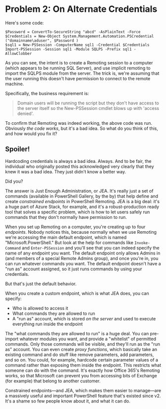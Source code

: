 # Problem 2: On Alternate Credentials
Here's some code:

```
$Password = ConvertTo-SecureString "abcd" -AsPlainText -Force
$Credentials = New-Object System.Management.Automation.PSCredential ("domainname\aduser", $Password )
$sql1 = New-PSSession -ComputerName sql1 -Credential $Credentials
Import-PSSession -Session sql1 -Module SQLPS -Prefix sql1 -AllowClobber
```

As you can see, the intent is to create a Remoting session to a computer (which appears to be running SQL Server), and use implicit remoting to import the SQLPS module from the server. The trick is, we're assuming that the user running this doesn't have permission to connect to the remote machine.

Specifically, the business requirement is:

> Domain users will be running the script but they don't have access to the server itself so the New-PSSession cmdlet blows up with 'access denied'. 

To confirm that Remoting was indeed working, the above code was run. Obviously _the code works_, but it's a bad idea. So what do you think of this, and how would you fix it?

## Spoiler!
Hardcoding credentials is always a bad idea. Always. And to be fair, the individual who originally posted this acknowledged very clearly that they knew it was a bad idea. They just didn't know a better way.

Did you?

The answer is Just Enough Administration, or JEA. It's really just a set of commands (available in PowerShell Gallery, by the by) that help define and create _constrained endpoints_ in PowerShell Remoting. JEA is a big deal: it's a huge part of Azure Stack, for example, and it's a robust-production ready tool that solves a specific problem, which is how to let users safely run commands that they don't normally have permission to run.

When you set up Remoting on a computer, you're creating up to four _endpoints_. Nobody notices this, because normally when we use Remoting we're accessing the main default endpoint, which is named "Microsoft.PowerShell." But look at the help for commands like `Invoke-Command` and `Enter-PSSession` and you'll see that you can indeed specify the name of any endpoint you want. The default endpoint only allows Admins in (and members of a special Remote Admins group), and once you're in, you can run whatever commands you want. The default endpoint doesn't have a "run as" account assigned, so it just runs commands by using your credentials.

But that's just the default behavior.

When you create a custom endpoint, which is what JEA does, you can specify:

* Who is allowed to access it
* What commands they are allowed to run
* A "run as" account, which is stored _on the server_ and used to execute everything run inside the endpoint

The "what commands they are allowed to run" is a huge deal. You can pre-import whatever modules you want, and provide a "whitelist" of permitted commands. Only those commands will be visible, and they'll run as the "run as" account. You can even create _proxy functions_, which basically take an existing command and do stuff like remove parameters, add parameters, and so on. You could, for example, hardcode certain parameter values of a command rather than exposing them inside the endpoint. This restricts what someone can do with the command. It's exactly how Office 365's Remoting works, so that Microsoft can prevent you from accessing bits of Exchange (for example) that belong to another customer. 

Constrained endpoints—and JEA, which makes them easier to manage—are a massively useful and important PowerShell feature that's existed since v2. It's a shame so few people know about it, and what it can do.